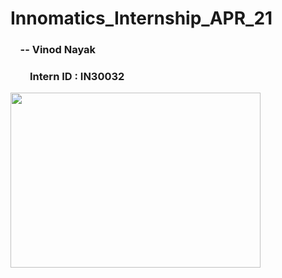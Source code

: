 # Innomatics_Internship_APR_21

###       &nbsp;&nbsp;&nbsp;       -- Vinod Nayak     
###       &nbsp;&nbsp;&nbsp;&nbsp;&nbsp;&nbsp;&nbsp;          Intern ID : IN30032

<img src="https://www.innomatics.in/wp-content/uploads/2020/01/Innomatics-Research-Labs-Logo-Best-Data-Science-Digital-Marketing-training-Institue-in-Hyderabad-India-Awarded-by-TOI.png" width="400" height="280">

